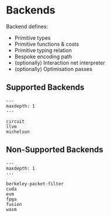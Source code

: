 # Backends

Backend defines:

- Primitive types
- Primitive functions & costs
- Primitive typing relation
- Bespoke encoding path
- (optionally) Interaction net interpreter
- (optionally) Optimisation passes



## Supported Backends

```{toctree}
---
maxdepth: 1
---

circuit
llvm
michelson
```

## Non-Supported Backends
```{toctree}
---
maxdepth: 1
---

berkeley-packet-filter
cuda
evm
fpga
fusion
wasm
```

